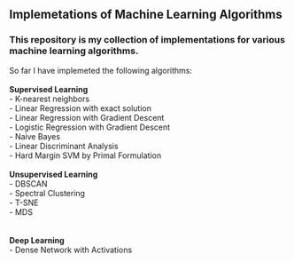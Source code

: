 ## Implemetations of Machine Learning Algorithms
### This repository is my collection of implementations for various machine learning algorithms.
So far I have implemeted the following algorithms:
<br>
<br>
__Supervised Learning__
<br>
    - K-nearest neighbors
<br>
    - Linear Regression with exact solution
<br>
    - Linear Regression with Gradient Descent
<br>
    - Logistic Regression with Gradient Descent
<br>
    - Naive Bayes
<br>
    - Linear Discriminant Analysis
<br>
    - Hard Margin SVM by Primal Formulation
<br>
<br>
__Unsupervised Learning__
<br>
    - DBSCAN
 <br>
    - Spectral Clustering
<br>
    - T-SNE
<br>
    - MDS
<br>
<br>    
__Deep Learning__
<br>
    - Dense Network with Activations
 <br>
    
   
